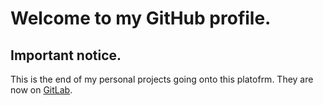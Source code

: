# Welcome to my GitHub profile.


## Important notice.
This is the end of my personal projects going onto this platofrm. They are now on [GitLab](https://gitlab.com/invranet).
